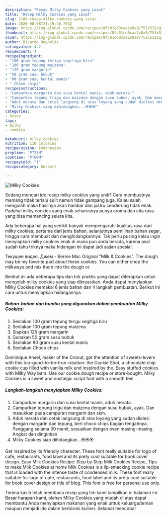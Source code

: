 ```yaml
---
description: "Resep Milky Cookies yang Lezat"
title: "Resep Milky Cookies yang Lezat"
slug: 2168-resep-milky-cookies-yang-lezat
date: 2020-08-08T21:19:40.793Z
image: https://img-global.cpcdn.com/recipes/8fc01cd0caa2c0a0/751x532cq70/milky-cookies-foto-resep-utama.jpg
thumbnail: https://img-global.cpcdn.com/recipes/8fc01cd0caa2c0a0/751x532cq70/milky-cookies-foto-resep-utama.jpg
cover: https://img-global.cpcdn.com/recipes/8fc01cd0caa2c0a0/751x532cq70/milky-cookies-foto-resep-utama.jpg
author: Ricardo Reynolds
ratingvalue: 4.2
reviewcount: 4
recipeingredient:
- "100 gram tepung terigu segitiga biru"
- "100 gram tepung maizena"
- "125 gram margarin"
- "50 gram susu bubuk"
- "80 gram susu kental manis"
- " Choco chips"
recipeinstructions:
- "Campurkan margarin dan susu kental manis, aduk merata."
- "Campurkan tepung trigu dan maizena dengan susu bubuk, ayak. Dan masukkan pada campuran margarin dan skm."
- "Aduk merata dan cetak langsung di atas loyang yang sudah diolesi dengan margarin dan tepung, beri choco chips bagian tengahnya. Panggang selama 30 menit, sesuaikan dengan oven masing-masing. Angkat dan dinginkan."
- "Milky Cookies siap dihidangkan...🏵️🏵️🏵️"
categories:
- Resep
tags:
- milky
- cookies

katakunci: milky cookies 
nutrition: 110 calories
recipecuisine: Indonesian
preptime: "PT23M"
cooktime: "PT60M"
recipeyield: "1"
recipecategory: Dessert

---
```



![Milky Cookies](https://img-global.cpcdn.com/recipes/8fc01cd0caa2c0a0/751x532cq70/milky-cookies-foto-resep-utama.jpg)

Sedang mencari ide resep milky cookies yang unik? Cara membuatnya memang tidak terlalu sulit namun tidak gampang juga. Kalau salah mengolah maka hasilnya akan hambar dan justru cenderung tidak enak. Padahal milky cookies yang enak seharusnya punya aroma dan cita rasa yang bisa memancing selera kita.

Ada beberapa hal yang sedikit banyak mempengaruhi kualitas rasa dari milky cookies, pertama dari jenis bahan, selanjutnya pemilihan bahan segar, hingga cara membuat dan menghidangkannya. Tak perlu pusing kalau ingin menyiapkan milky cookies enak di mana pun anda berada, karena asal sudah tahu triknya maka hidangan ini dapat jadi sajian spesial.

Текущее видео. Джем - Bernie Mac Original &#34;Milk &amp; Cookies&#34;. The dough may be my favorite part about these cookies. You can either chop the milkways and mix them into the dough or.


Berikut ini ada beberapa tips dan trik praktis yang dapat diterapkan untuk mengolah milky cookies yang siap dikreasikan. Anda dapat menyiapkan Milky Cookies memakai 6 jenis bahan dan 4 langkah pembuatan. Berikut ini cara untuk menyiapkan hidangannya.

<!--inarticleads1-->

##### Bahan-bahan dan bumbu yang digunakan dalam pembuatan Milky Cookies:

1. Sediakan 100 gram tepung terigu segitiga biru
1. Sediakan 100 gram tepung maizena
1. Siapkan 125 gram margarin
1. Gunakan 50 gram susu bubuk
1. Sediakan 80 gram susu kental manis
1. Sediakan  Choco chips


Dominique Ansel, maker of the Cronut, got the attention of sweets-lovers with this too-good-to-be-true creation: the Cookie Shot, a chocolate chip cookie cup filled with vanilla milk and inspired by the. Easy stuffed cookies with Milky Way bars. Use our cookie dough recipe or store-bought. Milky Cookies is a sweet and nostalgic script font with a smooth feel. 

<!--inarticleads2-->

##### Langkah-langkah menyiapkan Milky Cookies:

1. Campurkan margarin dan susu kental manis, aduk merata.
1. Campurkan tepung trigu dan maizena dengan susu bubuk, ayak. Dan masukkan pada campuran margarin dan skm.
1. Aduk merata dan cetak langsung di atas loyang yang sudah diolesi dengan margarin dan tepung, beri choco chips bagian tengahnya. Panggang selama 30 menit, sesuaikan dengan oven masing-masing. Angkat dan dinginkan.
1. Milky Cookies siap dihidangkan...🏵️🏵️🏵️


Get inspired by its friendly character. These font really suitable for logo of cafe, restaurants, food label and its prety cool suitable for book cover design. Easy Milk Cookies Recipe: Step by Step Milk Cookies Recipe, Tips to make Milk Cookies at home Milk Cookies is a lip-smacking cookie recipe that is loaded with the intense taste of condensed milk. These font really suitable for logo of cafe, restaurants, food label and its prety cool suitable for book cover design or title of blog. This font is free for personal use only. 

Terima kasih telah membaca resep yang tim kami tampilkan di halaman ini. Besar harapan kami, olahan Milky Cookies yang mudah di atas dapat membantu Anda menyiapkan makanan yang enak untuk keluarga/teman maupun menjadi ide dalam berbisnis kuliner. Selamat mencoba!
